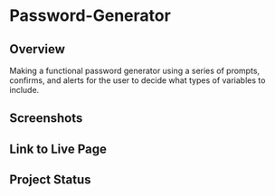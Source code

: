 # Password-Generator

## Overview
Making a functional password generator using a series of prompts, confirms, and alerts for the user to decide what types of variables to include.

## Screenshots

## Link to Live Page

## Project Status